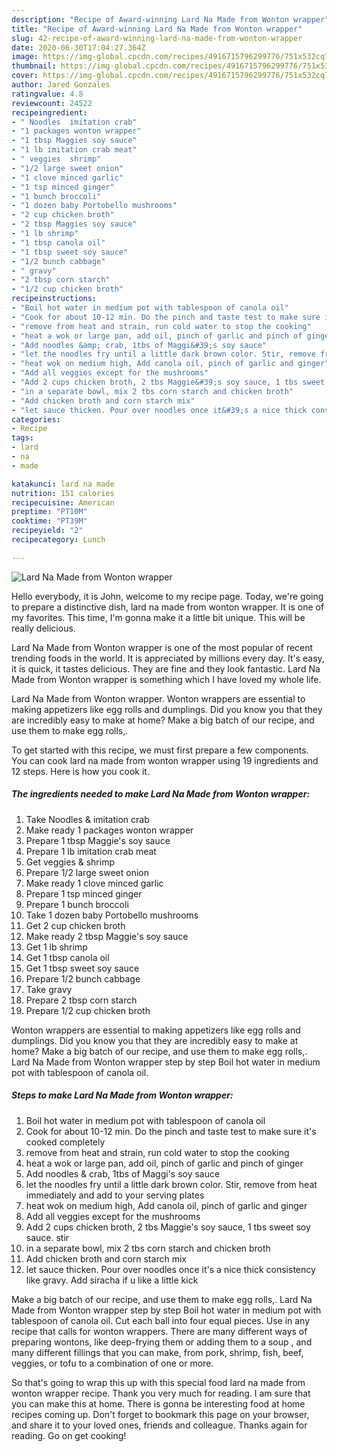 ```yaml
---
description: "Recipe of Award-winning Lard Na Made from Wonton wrapper"
title: "Recipe of Award-winning Lard Na Made from Wonton wrapper"
slug: 42-recipe-of-award-winning-lard-na-made-from-wonton-wrapper
date: 2020-06-30T17:04:27.364Z
image: https://img-global.cpcdn.com/recipes/4916715796299776/751x532cq70/lard-na-made-from-wonton-wrapper-recipe-main-photo.jpg
thumbnail: https://img-global.cpcdn.com/recipes/4916715796299776/751x532cq70/lard-na-made-from-wonton-wrapper-recipe-main-photo.jpg
cover: https://img-global.cpcdn.com/recipes/4916715796299776/751x532cq70/lard-na-made-from-wonton-wrapper-recipe-main-photo.jpg
author: Jared Gonzales
ratingvalue: 4.8
reviewcount: 24522
recipeingredient:
- " Noodles  imitation crab"
- "1 packages wonton wrapper"
- "1 tbsp Maggies soy sauce"
- "1 lb imitation crab meat"
- " veggies  shrimp"
- "1/2 large sweet onion"
- "1 clove minced garlic"
- "1 tsp minced ginger"
- "1 bunch broccoli"
- "1 dozen baby Portobello mushrooms"
- "2 cup chicken broth"
- "2 tbsp Maggies soy sauce"
- "1 lb shrimp"
- "1 tbsp canola oil"
- "1 tbsp sweet soy sauce"
- "1/2 bunch cabbage"
- " gravy"
- "2 tbsp corn starch"
- "1/2 cup chicken broth"
recipeinstructions:
- "Boil hot water in medium pot with tablespoon of canola oil"
- "Cook for about 10-12 min. Do the pinch and taste test to make sure it&#39;s cooked completely"
- "remove from heat and strain, run cold water to stop the cooking"
- "heat a wok or large pan, add oil, pinch of garlic and pinch of ginger"
- "Add noodles &amp; crab, 1tbs of Maggi&#39;s soy sauce"
- "let the noodles fry until a little dark brown color. Stir, remove from heat immediately and add to your serving plates"
- "heat wok on medium high, Add canola oil, pinch of garlic and ginger"
- "Add all veggies except for the mushrooms"
- "Add 2 cups chicken broth, 2 tbs Maggie&#39;s soy sauce, 1 tbs sweet soy sauce. stir"
- "in a separate bowl, mix 2 tbs corn starch and chicken broth"
- "Add chicken broth and corn starch mix"
- "let sauce thicken. Pour over noodles once it&#39;s a nice thick consistency like gravy. Add siracha if u like a little kick"
categories:
- Recipe
tags:
- lard
- na
- made

katakunci: lard na made 
nutrition: 151 calories
recipecuisine: American
preptime: "PT10M"
cooktime: "PT39M"
recipeyield: "2"
recipecategory: Lunch

---
```



![Lard Na Made from Wonton wrapper](https://img-global.cpcdn.com/recipes/4916715796299776/751x532cq70/lard-na-made-from-wonton-wrapper-recipe-main-photo.jpg)

Hello everybody, it is John, welcome to my recipe page. Today, we're going to prepare a distinctive dish, lard na made from wonton wrapper. It is one of my favorites. This time, I'm gonna make it a little bit unique. This will be really delicious.

Lard Na Made from Wonton wrapper is one of the most popular of recent trending foods in the world. It is appreciated by millions every day. It's easy, it is quick, it tastes delicious. They are fine and they look fantastic. Lard Na Made from Wonton wrapper is something which I have loved my whole life.

Lard Na Made from Wonton wrapper. Wonton wrappers are essential to making appetizers like egg rolls and dumplings. Did you know you that they are incredibly easy to make at home? Make a big batch of our recipe, and use them to make egg rolls,.


To get started with this recipe, we must first prepare a few components. You can cook lard na made from wonton wrapper using 19 ingredients and 12 steps. Here is how you cook it.

<!--inarticleads1-->

##### The ingredients needed to make Lard Na Made from Wonton wrapper:

1. Take  Noodles &amp; imitation crab
1. Make ready 1 packages wonton wrapper
1. Prepare 1 tbsp Maggie&#39;s soy sauce
1. Prepare 1 lb imitation crab meat
1. Get  veggies &amp; shrimp
1. Prepare 1/2 large sweet onion
1. Make ready 1 clove minced garlic
1. Prepare 1 tsp minced ginger
1. Prepare 1 bunch broccoli
1. Take 1 dozen baby Portobello mushrooms
1. Get 2 cup chicken broth
1. Make ready 2 tbsp Maggie&#39;s soy sauce
1. Get 1 lb shrimp
1. Get 1 tbsp canola oil
1. Get 1 tbsp sweet soy sauce
1. Prepare 1/2 bunch cabbage
1. Take  gravy
1. Prepare 2 tbsp corn starch
1. Prepare 1/2 cup chicken broth


Wonton wrappers are essential to making appetizers like egg rolls and dumplings. Did you know you that they are incredibly easy to make at home? Make a big batch of our recipe, and use them to make egg rolls,. Lard Na Made from Wonton wrapper step by step Boil hot water in medium pot with tablespoon of canola oil. 

<!--inarticleads2-->

##### Steps to make Lard Na Made from Wonton wrapper:

1. Boil hot water in medium pot with tablespoon of canola oil
1. Cook for about 10-12 min. Do the pinch and taste test to make sure it&#39;s cooked completely
1. remove from heat and strain, run cold water to stop the cooking
1. heat a wok or large pan, add oil, pinch of garlic and pinch of ginger
1. Add noodles &amp; crab, 1tbs of Maggi&#39;s soy sauce
1. let the noodles fry until a little dark brown color. Stir, remove from heat immediately and add to your serving plates
1. heat wok on medium high, Add canola oil, pinch of garlic and ginger
1. Add all veggies except for the mushrooms
1. Add 2 cups chicken broth, 2 tbs Maggie&#39;s soy sauce, 1 tbs sweet soy sauce. stir
1. in a separate bowl, mix 2 tbs corn starch and chicken broth
1. Add chicken broth and corn starch mix
1. let sauce thicken. Pour over noodles once it&#39;s a nice thick consistency like gravy. Add siracha if u like a little kick


Make a big batch of our recipe, and use them to make egg rolls,. Lard Na Made from Wonton wrapper step by step Boil hot water in medium pot with tablespoon of canola oil. Cut each ball into four equal pieces. Use in any recipe that calls for wonton wrappers. There are many different ways of preparing wontons, like deep-frying them or adding them to a soup , and many different fillings that you can make, from pork, shrimp, fish, beef, veggies, or tofu to a combination of one or more. 

So that's going to wrap this up with this special food lard na made from wonton wrapper recipe. Thank you very much for reading. I am sure that you can make this at home. There is gonna be interesting food at home recipes coming up. Don't forget to bookmark this page on your browser, and share it to your loved ones, friends and colleague. Thanks again for reading. Go on get cooking!
